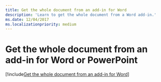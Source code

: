 ```yaml
---
title: Get the whole document from an add-in for Word
description: 'Learn to get the whole document from a Word add-in.'
ms.date: 12/04/2017
ms.localizationpriority: medium
---
```


# Get the whole document from an add-in for Word or PowerPoint

[!include[Get the whole document from an add-in for Word](../includes/file-get-the-whole-document-from-an-add-in-for-powerpoint-or-word.md)]
